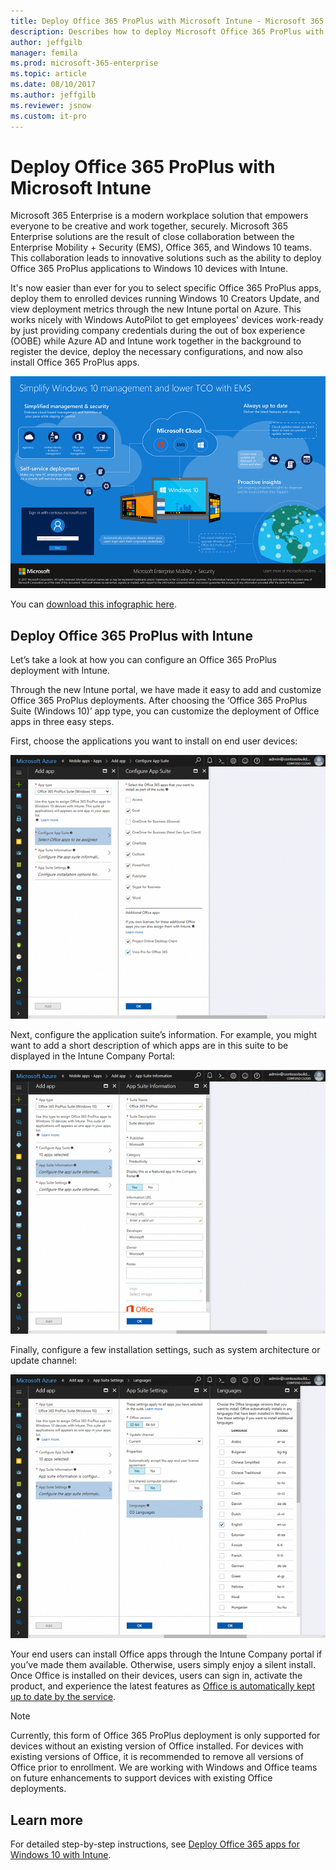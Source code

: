 ```yaml
---
title: Deploy Office 365 ProPlus with Microsoft Intune - Microsoft 365 Enterprise | Microsoft Docs
description: Describes how to deploy Microsoft Office 365 ProPlus with Microsoft Intune.
author: jeffgilb
manager: femila
ms.prod: microsoft-365-enterprise
ms.topic: article
ms.date: 08/10/2017
ms.author: jeffgilb
ms.reviewer: jsnow
ms.custom: it-pro
---
```


# Deploy Office 365 ProPlus with Microsoft Intune
Microsoft 365 Enterprise is a modern workplace solution that empowers everyone to be creative and work together, securely. Microsoft 365 Enterprise solutions are the result of close collaboration between the Enterprise Mobility + Security (EMS), Office 365, and Windows 10 teams. This collaboration leads to innovative solutions such as the ability to deploy Office 365 ProPlus applications to Windows 10 devices with Intune. 

It's now easier than ever for you to select specific Office 365 ProPlus apps, deploy them to enrolled devices running Windows 10 Creators Update, and view deployment metrics through the new Intune portal on Azure. This works nicely with Windows AutoPilot to get employees' devices work-ready by just providing company credentials during the out of box experience (OOBE) while Azure AD and Intune work together in the background to register the device, deploy the necessary configurations, and now also install Office 365 ProPlus apps.

![Simplify Windows 10 management and lower TCO with EMS](./media/deploy-office-proplus-intune/windows-10-management-ems.png)

You can [download this infographic here](https://gallery.technet.microsoft.com/Infographic-Simplify-37e77674).

## Deploy Office 365 ProPlus with Intune 
Let’s take a look at how you can configure an Office 365 ProPlus deployment with Intune.

Through the new Intune portal, we have made it easy to add and customize Office 365 ProPlus deployments. After choosing the ‘Office 365 ProPlus Suite (Windows 10)’ app type, you can customize the deployment of Office apps in three easy steps.

First, choose the applications you want to install on end user devices:

![Choose applications to deploy](./media/deploy-office-proplus-intune/Configure-App-Suite.png)

Next, configure the application suite’s information. For example, you might want to add a short description of which apps are in this suite to be displayed in the Intune Company Portal:

![Configure application suite information](./media/deploy-office-proplus-intune/App-Suite-Information.png)

Finally, configure a few installation settings, such as system architecture or update channel:

![Configure installation settings](./media/deploy-office-proplus-intune/App-Suite-Settings.png)

Your end users can install Office apps through the Intune Company portal if you’ve made them available. Otherwise, users simply enjoy a silent install. Once Office is installed on their devices, users can sign in, activate the product, and experience the latest features as [Office is automatically kept up to date  by the service](https://support.office.com/article/Overview-of-update-channels-for-Office-365-ProPlus-9ccf0f13-28ff-4975-9bd2-7e4ea2fefef4).

> [!NOTE]
> Currently, this form of Office 365 ProPlus deployment is only supported for devices without an existing version of Office installed. For devices with existing versions of Office, it is recommended to remove all versions of Office prior to enrollment. We are working with Windows and Office teams on future enhancements to support devices with existing Office deployments.

## Learn more
For detailed step-by-step instructions, see [Deploy Office 365 apps for Windows 10 with Intune](https://docs.microsoft.com/intune/apps-add-office365).